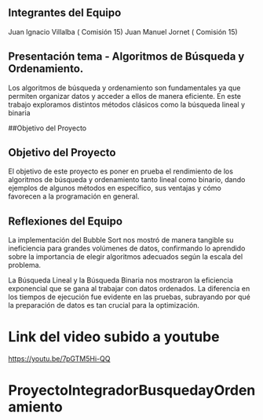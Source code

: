 ## Integrantes del Equipo

Juan Ignacio Villalba ( Comisión 15)
Juan Manuel Jornet ( Comisión 15)

## Presentación tema - Algoritmos de Búsqueda y Ordenamiento.

Los algoritmos de búsqueda y ordenamiento son fundamentales ya que permiten organizar datos y acceder a ellos de manera eficiente. En este trabajo exploramos distintos métodos clásicos como la búsqueda lineal y binaria

##Objetivo del Proyecto
## Objetivo del Proyecto
El objetivo de este proyecto es poner en prueba el rendimiento de los algoritmos de búsqueda y ordenamiento tanto lineal como binario, dando ejemplos de algunos métodos en específico, sus ventajas y cómo favorecen a la programación en general.

##  Reflexiones del Equipo

La implementación del Bubble Sort nos mostró de manera tangible su ineficiencia para grandes volúmenes de datos, confirmando lo aprendido sobre la importancia de elegir algoritmos adecuados según la escala del problema. 

La  Búsqueda Lineal y la Búsqueda Binaria nos mostraron la eficiencia exponencial que se gana al trabajar con datos ordenados. La diferencia en los tiempos de ejecución fue evidente en las pruebas, subrayando por qué la preparación de datos es tan crucial para la optimización.

# Link del video subido a youtube
https://youtu.be/7pGTM5Hi-QQ
# ProyectoIntegradorBusquedayOrdenamiento
